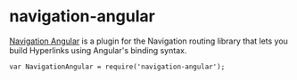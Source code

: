 ﻿# navigation-angular
[Navigation Angular](http://grahammendick.github.io/navigation/example/angular/navigation.html) is a plugin for the Navigation routing library that lets you build Hyperlinks using Angular's binding syntax.

    var NavigationAngular = require('navigation-angular');

